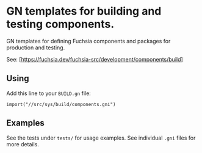 # GN templates for building and testing components.

GN templates for defining Fuchsia components and packages for production and
testing.

See: [https://fuchsia.dev/fuchsia-src/development/components/build]

## Using

Add this line to your `BUILD.gn` file:
```
import("//src/sys/build/components.gni")
```

## Examples

See the tests under `tests/` for usage examples.
See individual `.gni` files for more details.
